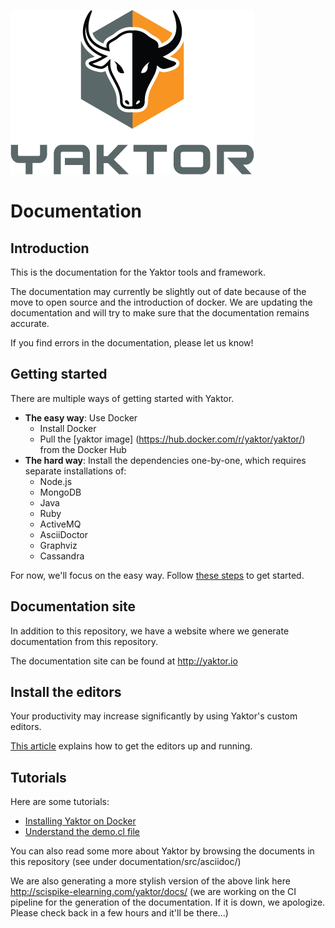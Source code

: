 ![Yaktor Logo](logo-with-text.png)

# Documentation

## Introduction

This is the documentation for the Yaktor tools and framework.

The documentation may currently be slightly out of date because of the move to open source and the introduction of docker.
We are updating the documentation and will try to make sure that the documentation remains accurate.

If you find errors in the documentation, please let us know!

## Getting started

There are multiple ways of getting started with Yaktor.

- **The easy way**: Use Docker
  - Install Docker
  - Pull the [yaktor image] (https://hub.docker.com/r/yaktor/yaktor/) from the Docker Hub
- **The hard way**: Install the dependencies one-by-one, which requires separate installations of:
  - Node.js
  - MongoDB
  - Java
  - Ruby
  - ActiveMQ
  - AsciiDoctor
  - Graphviz
  - Cassandra

For now, we'll focus on the easy way. Follow [these steps](DockerInstall.md) to get started.

## Documentation site

In addition to this repository, we have a website where we generate documentation from this repository.

The documentation site can be found at http://yaktor.io

## Install the editors

Your productivity may increase significantly by using Yaktor's custom editors.

[This article](eclipse/ConfigureEclipse.md) explains how to get the editors up and running.

## Tutorials

Here are some tutorials:

- [Installing Yaktor on Docker](DockerInstall.md)
- [Understand the demo.cl file](YaktorInitialTemplate.md)

You can also read some more about Yaktor by browsing the documents in this repository (see under documentation/src/asciidoc/)
 
 We are also generating a more stylish version of the above link here http://scispike-elearning.com/yaktor/docs/ (we are working on the CI pipeline for the generation of the documentation. If it is down, we apologize. Please check back in a few hours and it'll be there...)
